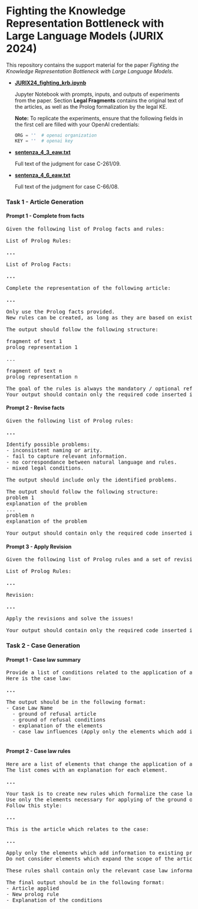 # Fighting the Knowledge Representation Bottleneck with Large Language Models (JURIX 2024)

This repository contains the support material for the paper *Fighting the Knowledge Representation Bottleneck with Large Language Models*.

- **[JURIX24_fighting_krb.ipynb](https://github.com/LegalMachineLab/JURIX24-fighting_krb/blob/main/JURIX24_fighting_krb.ipynb)**
  
  Jupyter Notebook with prompts, inputs, and outputs of experiments from the paper. Section **Legal Fragments** contains the original text of the articles, as well as the Prolog formalization by the legal KE.

  **Note:** To replicate the experiments, ensure that the following fields in the first cell are filled with your OpenAI credentials:
  ```python
  ORG = ''  # openai organization
  KEY = ''  # openai key
  ```

- **[sentenza_4_3_eaw.txt](https://github.com/LegalMachineLab/JURIX24-fighting_krb/blob/main/sentenza_4_3_eaw.txt)**
  
  Full text of the judgment for case C-261/09.

- **[sentenza_4_6_eaw.txt](https://github.com/LegalMachineLab/JURIX24-fighting_krb/blob/main/sentenza_4_6_eaw.txt)**
  
  Full text of the judgment for case C-66/08.

### Task 1 - Article Generation

#### Prompt 1 - Complete from facts
<pre>
Given the following list of Prolog facts and rules:

List of Prolog Rules:

<b>...</b>

List of Prolog Facts:

<b>...</b>

Complete the representation of the following article:

<b>...</b>

Only use the Prolog facts provided.
New rules can be created, as long as they are based on existing facts.

The output should follow the following structure:

fragment of text 1
prolog representation 1

...

fragment of text n
prolog representation n

The goal of the rules is always the mandatory / optional refusal of the instrument.
Your output should contain only the required code inserted in a Markdown code block.
</pre>

#### Prompt 2 - Revise facts
<pre>
Given the following list of Prolog rules:

<b>...</b>

Identify possible problems:
- inconsistent naming or arity.
- fail to capture relevant information.
- no correspondance between natural language and rules.
- mixed legal conditions.

The output should include only the identified problems.

The output should follow the following structure:
problem 1
explanation of the problem
...
problem n
explanation of the problem

Your output should contain only the required code inserted in a Markdown code block.
</pre>


#### Prompt 3 - Apply Revision
<pre>
Given the following list of Prolog rules and a set of revisions:

List of Prolog Rules:

<b>...</b>

Revision:

<b>...</b>

Apply the revisions and solve the issues!

Your output should contain only the required code inserted in a Markdown code block.
</pre>

### Task 2 - Case Generation

#### Prompt 1 - Case law summary
<pre>
Provide a list of conditions related to the application of a ground of refusal according to European Law.
Here is the case law:

<b>...</b>

The output should be in the following format:
- Case Law Name
  - ground of refusal article
  - ground of refusal conditions
  - explanation of the elements
  - case law influences (Apply only the elements which add information to existing elements. Do not consider elements which expand the scope of the article for the legislator.)

</pre>

#### Prompt 2 - Case law rules
<pre>
Here are a list of elements that change the application of an article based on case law.
The list comes with an explanation for each element.

<b>...</b>

Your task is to create new rules which formalize the case law.
Use only the elements necessary for applying of the ground of refusal.
Follow this style:

<b>...</b>

This is the article which relates to the case:

<b>...</b>

Apply only the elements which add information to existing predicates.
Do not consider elements which expand the scope of the article for the legislator.

These rules shall contain only the relevant case law information.

The final output should be in the following format:
- Article applied
- New prolog rule
- Explanation of the conditions
</pre>
